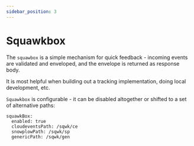 ```yaml
---
sidebar_position: 3
---
```


# Squawkbox


The `squawbox` is a simple mechanism for quick feedback - incoming events are validated and enveloped, and the envelope is returned as response body.


It is most helpful when building out a tracking implementation, doing local development, etc.


`Squawkbox` is configurable - it can be disabled altogether or shifted to a set of alternative paths:

```
squawkBox:
  enabled: true
  cloudeventsPath: /sqwk/ce
  snowplowPath: /sqwk/sp
  genericPath: /sqwk/gen
```
